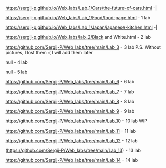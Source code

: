 https://sergij-p.github.io/Web_labs/Lab_1/Cars/the-future-of-cars.html -|

https://sergij-p.github.io/Web_labs/Lab_1/Food/food-page.html - 1 lab

https://sergij-p.github.io/Web_labs/Lab_1/Japan/japanese-kitchen.html -|

https://sergij-p.github.io/Web_labs/lab_2/Black and White.html - 2 lab

https://github.com/Sergij-P/Web_labs/tree/main/Lab_3 - 3 lab
P.S. Without pictures, I lost them :( I will add them later

null - 4 lab

null - 5 lab

https://github.com/Sergij-P/Web_labs/tree/main/Lab_6 - 6 lab

https://github.com/Sergij-P/Web_labs/tree/main/Lab_7 - 7 lab

https://github.com/Sergij-P/Web_labs/tree/main/Lab_8 - 8 lab

https://github.com/Sergij-P/Web_labs/tree/main/Lab_9 - 9 lab

https://github.com/Sergij-P/Web_labs/tree/main/Lab_10 - 10 lab WIP

https://github.com/Sergij-P/Web_labs/tree/main/Lab_11 - 11 lab

https://github.com/Sergij-P/Web_labs/tree/main/Lab_12 - 12 lab

(https://github.com/Sergij-P/Web_labs/tree/main/Lab_13) - 13 lab

https://github.com/Sergij-P/Web_labs/tree/main/Lab_14 - 14 lab
